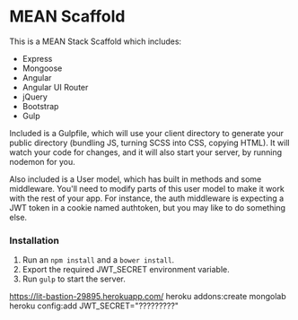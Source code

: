 # MEAN Scaffold

This is a MEAN Stack Scaffold which includes:

- Express
- Mongoose
- Angular
- Angular UI Router
- jQuery
- Bootstrap
- Gulp

Included is a Gulpfile, which will use your client directory to generate your public directory (bundling JS, turning SCSS into CSS, copying HTML).  It will watch your code for changes, and it will also start your server, by running nodemon for you.

Also included is a User model, which has built in methods and some middleware.  You'll need to modify parts of this user model to make it work with the rest of your app.  For instance, the auth middleware is expecting a JWT token in a cookie named authtoken, but you may like to do something else.

### Installation

1. Run an `npm install` and a `bower install`.
2. Export the required JWT_SECRET environment variable.
3. Run `gulp` to start the server.






https://lit-bastion-29895.herokuapp.com/
heroku addons:create mongolab
heroku config:add JWT_SECRET="?????????"
